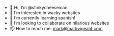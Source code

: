 - 👋 Hi, I’m @stinkycheeseman
- 👀 I’m interested in wacky websites
- 🌱 I’m currently learning spanish!
- 💞️ I’m looking to collaborate on hilarious websites
- 📫 How to reach me: mark@markvigeant.com

<!---
stinkycheeseman/stinkycheeseman is a ✨ special ✨ repository because its `README.md` (this file) appears on your GitHub profile.
You can click the Preview link to take a look at your changes.
--->
